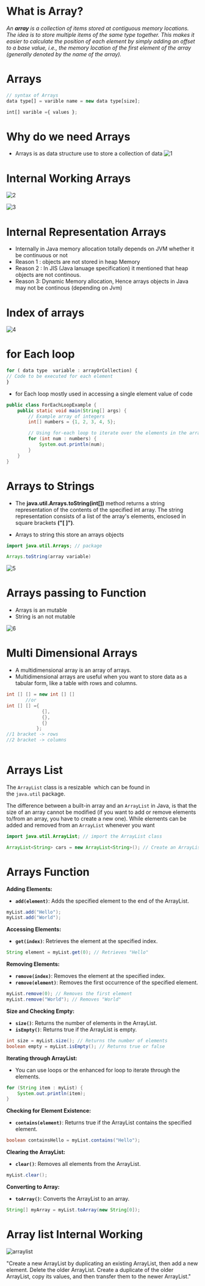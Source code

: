 # What is Array?

*An **array** is a collection of items stored at contiguous memory locations. The idea is to store multiple items of the same type together. This makes it easier to calculate the position of each element by simply adding an offset to a base value, i.e., the memory location of the first element of the array (generally denoted by the name of the array).*

# Arrays

```jsx
// syntax of Arrays
data type[] = varible name = new data type[size];

int[] varible ={ values };
```

# Why do we need Arrays

- Arrays is as data structure use to store a collection of data
![1](https://github.com/Gokilp/Java-_Dsa_-Notes/assets/76507378/65644c5e-9723-4538-8a6f-f8e7de7b8e45)



# Internal Working Arrays


![2](https://github.com/Gokilp/Java-_Dsa_-Notes/assets/76507378/55e1208d-7385-47a4-adc5-b879686a70b9)

![3](https://github.com/Gokilp/Java-_Dsa_-Notes/assets/76507378/68214ce7-0e67-41db-8f6a-e97d23fc3098)


# Internal Representation Arrays

- Internally in Java memory allocation totally depends on JVM whether it be continuous or not
- Reason 1 : objects are not stored in heap Memory
- Reason 2 : In JIS (Java lanuage specification) it mentioned that heap objects are not continous.
- Reason 3:  Dynamic Memory allocation, Hence arrays objects in Java may not be continous (depending on Jvm)

# Index of arrays



 ![4](https://github.com/Gokilp/Java-_Dsa_-Notes/assets/76507378/e81b05bb-a512-483a-b16b-5c05382ff645)


# for Each loop

```jsx
for ( data type  variable : arrayOrCollection) {
// Code to be executed for each element
}
```

- for  Each loop mostly used in accessing a single element value of code

```java
public class ForEachLoopExample {
    public static void main(String[] args) {
        // Example array of integers
        int[] numbers = {1, 2, 3, 4, 5};

        // Using for-each loop to iterate over the elements in the array
        for (int num : numbers) {
            System.out.println(num);
        }
    }
}
```

# Arrays to Strings

- The **java.util.Arrays.toString(int[])** method returns a string representation of the contents of the specified int array. The string representation consists of a list of the array's elements, enclosed in square brackets **("[ ]")**.

- Arrays to string this store an arrays objects

```java
import java.util.Arrays; // package 

Arrays.toString(array variable) 
```


![5](https://github.com/Gokilp/Java-_Dsa_-Notes/assets/76507378/f110be27-860a-4bee-8160-615e2276692b)

# Arrays passing to Function

- Arrays is an mutable
- String is an not mutable

![6](https://github.com/Gokilp/Java-_Dsa_-Notes/assets/76507378/24f76930-2488-4443-af59-9cf923682d88)


# Multi Dimensional Arrays

- A multidimensional array is an array of arrays.
- Multidimensional arrays are useful when you want to store data as a tabular form, like a table with rows and columns.

```java
int [] [] = new int [] []
       //or
int [] [] ={
             {],
             {},
             {}
           };   
//1 bracket -> rows
//2 bracket -> columns 
   
```

# Arrays List

The `ArrayList` class is a resizable  which can be found in the `java.util` package.

The difference between a built-in array and an `ArrayList` in Java, is that the size of an array cannot be modified (if you want to add or remove elements to/from an array, you have to create a new one). While elements can be added and removed from an `ArrayList` whenever you want

```java
import java.util.ArrayList; // import the ArrayList class

ArrayList<String> cars = new ArrayList<String>(); // Create an ArrayList object
```

# Arrays Function

**Adding Elements:**

- **`add(element)`**: Adds the specified element to the end of the ArrayList.

```java
myList.add("Hello");
myList.add("World");
```

**Accessing Elements:**

- **`get(index)`**: Retrieves the element at the specified index.

```java
String element = myList.get(0); // Retrieves "Hello"
```

**Removing Elements:**

- **`remove(index)`**: Removes the element at the specified index.
- **`remove(element)`**: Removes the first occurrence of the specified element.

```java
myList.remove(0); // Removes the first element
myList.remove("World"); // Removes "World"
```

**Size and Checking Empty:**

- **`size()`**: Returns the number of elements in the ArrayList.
- **`isEmpty()`**: Returns true if the ArrayList is empty.

```java
int size = myList.size(); // Returns the number of elements
boolean empty = myList.isEmpty(); // Returns true or false
```

**Iterating through ArrayList:**

- You can use loops or the enhanced for loop to iterate through the elements.

```java
for (String item : myList) {
    System.out.println(item);
}
```

**Checking for Element Existence:**

- **`contains(element)`**: Returns true if the ArrayList contains the specified element.

```java
boolean containsHello = myList.contains("Hello");
```

**Clearing the ArrayList:**

- **`clear()`**: Removes all elements from the ArrayList.

```java
myList.clear();
```

**Converting to Array:**

- **`toArray()`**: Converts the ArrayList to an array.

```java
String[] myArray = myList.toArray(new String[0]);
```

# Array list Internal Working

![arraylist](https://github.com/Gokilp/Java-_Dsa_-Notes/assets/76507378/c83a87e2-a5a0-4511-b9a6-5a350afca714)

 "Create a new ArrayList by duplicating an existing ArrayList, then add a new element. Delete the older ArrayList. Create a duplicate of the older ArrayList, copy its values, and then transfer them to the newer ArrayList."
